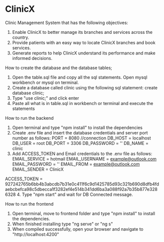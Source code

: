 # ClinicX
Clinic Management System that has the following objectives:
1. Enable ClinicX to better manage its branches and services across the country.
2. Provide patients with an easy way to locate ClinicX branches and book services.
3. Generate reports to help ClinicX understand its performance and make informed decisions.

How to create the database and the database tables;
1. Open the table.sql file and copy all the sql statements. Open mysql workbench or mysql on terminal.
2. Create a database called clinic using the following sql statement:
  create database clinic;
 3. Type "use clinic;" and click enter
 4. Paste all what is in table.sql in workbench or terminal and execute the statements
 
 How to run the backend
 1. Open terminal and type "npm install" to install the dependencies
 2. Create .env file and insert the database credentials and server port number as follows:
  PORT = 8080
  //connection
  DB_HOST = localhost
  DB_USER = root
  DB_PORT = 3306
  DB_PASSWORD = ''
  DB_NAME = clinic
 3. Add ACCESS_TOKEN and Email credentials to the .env file as follows:
  EMAIL_SERVICE = hotmail
  EMAIL_USERNAME = example@outlook.com
  EMAIL_PASSWORD = ''
  EMAIL_FROM =  example@outlook.com
  EMAIL_SENDER = ClinicX

  ACCESS_TOKEN = 927242765b6bb4b3abcdb7b31e0c411f6c9d1425785d93c321b690d8dfb4fdaebcbefca98c5dbecca1f3282ef4e514b341dd6ba3a088f92a7b35b877e3286328
 4. Type "npm start" and wait for DB Connected message.
 
 How to run the frontend
 1. Open terminal, move to frontend folder and type "npm install" to install the dependencies.
 2. When finished installing type "ng serve" or "ng s"
 3. When compiled successfully, open your browser and navigate to "http://localhost:4200"
 
 
